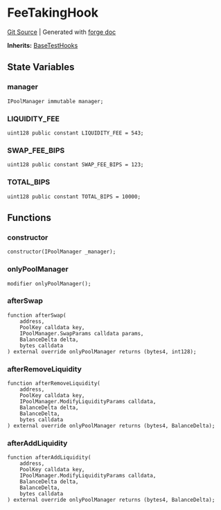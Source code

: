 # FeeTakingHook
[Git Source](https://github.com/Uniswap/v4-core/blob/1141642f8ba4665a50660886a8a8401526677045/src/test/FeeTakingHook.sol)
| Generated with [forge doc](https://book.getfoundry.sh/reference/forge/forge-doc)

**Inherits:**
[BaseTestHooks](contracts/v4/reference/core/test/BaseTestHooks.md)


## State Variables
### manager

```solidity
IPoolManager immutable manager;
```


### LIQUIDITY_FEE

```solidity
uint128 public constant LIQUIDITY_FEE = 543;
```


### SWAP_FEE_BIPS

```solidity
uint128 public constant SWAP_FEE_BIPS = 123;
```


### TOTAL_BIPS

```solidity
uint128 public constant TOTAL_BIPS = 10000;
```


## Functions
### constructor


```solidity
constructor(IPoolManager _manager);
```

### onlyPoolManager


```solidity
modifier onlyPoolManager();
```

### afterSwap


```solidity
function afterSwap(
    address,
    PoolKey calldata key,
    IPoolManager.SwapParams calldata params,
    BalanceDelta delta,
    bytes calldata
) external override onlyPoolManager returns (bytes4, int128);
```

### afterRemoveLiquidity


```solidity
function afterRemoveLiquidity(
    address,
    PoolKey calldata key,
    IPoolManager.ModifyLiquidityParams calldata,
    BalanceDelta delta,
    BalanceDelta,
    bytes calldata
) external override onlyPoolManager returns (bytes4, BalanceDelta);
```

### afterAddLiquidity


```solidity
function afterAddLiquidity(
    address,
    PoolKey calldata key,
    IPoolManager.ModifyLiquidityParams calldata,
    BalanceDelta delta,
    BalanceDelta,
    bytes calldata
) external override onlyPoolManager returns (bytes4, BalanceDelta);
```


